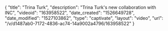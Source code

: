 {
    "title": "Trina Turk",
    "description": "Trina Turk's new collaboration with INC",
    "videoid": "163958522",
    "date_created": "1526649728",
    "date_modified": "1527103862",
    "type": "captivate",
    "layout": "video",
    "url": "\/v\/d1487ab0-7172-4836-ac74-14a9002a4796\/163958522"
}